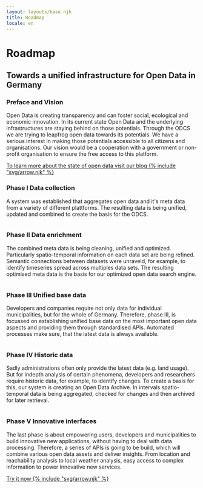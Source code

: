 ```yaml
---
layout: layouts/base.njk
title: Roadmap
locale: en
---
```


<div id="teaser">
  <div>
    <h1>Roadmap</h1>
    <h2>Towards a unified infrastructure for Open Data in Germany</h2>
  </div>
</div>

<section class="content">
  <h3>Preface and Vision</h3>
  <p>Open Data is creating transparency and can foster social, ecological and economic innovation. In its current state Open Data and the underlying infrastructures are staying behind on those potentials. Through the ODCS we are trying to leapfrog open data towards its potentials. We have a serious interest in making those potentials accessible to all citizens and organisations. Our vision would be a cooperation with a government or non-profit organisation to ensure the free access to this platform.</p>
  <div class="link-container">
    <a href="#">To learn more about the state of open data visit our blog&nbsp;{% include "svg/arrow.njk" %}</a>
  </div>
</section>

<section class="feature roadmap">
  <div>
    <h3><span>Phase I</span> Data collection</h3>
    <p>A system was established that aggregates open data and it's meta data from a variety of different plattforms. The resulting data is being unified, updated and combined to create the basis for the ODCS.</p>
  </div>
  <div>
    <img src="/images/Deutschland@2x.png" alt="" />
  </div>
</section>

<section class="feature roadmap">
  <div>
    <h3><span>Phase II</span> Data enrichment</h3>
    <p>The combined meta data is being cleaning, unified and optimized. Particularly spatio-temporal information on each data set are being refined. Semantic connections between datasets were unraveld, for example, to identify timeseries spread across multiples data sets. The resulting optimised meta data is the basis for our optimized open data search engine.</p>
  </div>
  <div>
    <img src="/images/Taxonomies@2x.png" alt="" />
  </div>
</section>

<section class="feature roadmap">
  <div>
    <h3><span>Phase III</span> Unified base data</h3>
    <p>Developers and companies require not only data for individual municipalities, but for the whole of Germany. Therefore, phase III, is focussed on establishing unified base data on the most important open data aspects and providing them through standardised APIs. Automated processes make sure, that the latest data is always available.</p>
  </div>
  <div>
    <img src="/images/Spatial-Taxonomy@2x.png" alt="" />
  </div>
</section>

<section class="feature roadmap">
  <div>
    <h3><span>Phase IV</span> Historic data</h3>
    <p>Sadly administrations often only provide the latest data (e.g. land usage). But for indepth analysis of certain phenomena, developers and researchers require historic data, for example, to identify changes. To create a basis for this, our system is creating an Open Data Archive. In intervals spatio-temporal data is being aggregated, checked for changes and then archived for later retrieval.</p>
  </div>
  <div>
    <img src="/images/Timeseries@2x.png" alt="" />
  </div>
</section>

<section class="feature roadmap">
  <div>
    <h3><span>Phase V</span> Innovative interfaces</h3>
    <p>The last phase is about empowering users, developers and municipalities to build innovative new applications, without having to deal with data processing. Therefore, a series of APIs is going to be build, which will combine various open data assets and deliver insights. From location and reachability analysis to local weather analysis, easy access to complex information to power innovative new services.</p>
  </div>
  <div>
    <img src="/images/Layers@2x.png" alt="" />
  </div>
</section>

<section class="content">
  <div class="link-container" style="padding-top:0px; padding-bottom:100px;">
    <a class="invert" href="#">Try it now&nbsp;{% include "svg/arrow.njk" %}</a>
  </div>
</section>
